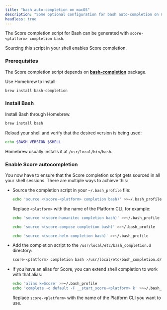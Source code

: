 ```yaml
---
title: "bash auto-completion on macOS"
description: "Some optional configuration for bash auto-completion on macOS."
headless: true
---
```


<!-- https://cobra.dev/#generating-bash-completions -->

The Score completion script for Bash can be generated with `score-<platform> completion bash`.

Sourcing this script in your shell enables Score completion.

### Prerequisites

The Score completion script depends on [**bash-completion**](https://github.com/scop/bash-completion) package.

Use Homebrew to install:

```bash
brew install bash-completion
```

### Install Bash

Install Bash through Homebrew.

```bash
brew install bash
```

Reload your shell and verify that the desired version is being used:

```bash
echo $BASH_VERSION $SHELL
```

Homebrew usually installs it at `/usr/local/bin/bash`.

### Enable Score autocompletion

You now have to ensure that the Score completion script gets sourced in all your shell sessions. There are multiple ways to achieve this:

- Source the completion script in your `~/.bash_profile` file:

  ```bash
  echo 'source <(score-<platform> completion bash)' >>~/.bash_profile
  ```

  Replace `<platform>` with the name of the Platform CLI, for example:

  ```bash
  echo 'source <(score-humanitec completion bash)' >>~/.bash_profile
  ```

  ```bash
  echo 'source <(score-compose completion bash)' >>~/.bash_profile
  ```

  ```bash
  echo 'source <(score-helm completion bash)' >>~/.bash_profile
  ```

- Add the completion script to the `/usr/local/etc/bash_completion.d` directory:

  ```bash
  score-<platform> completion bash >/usr/local/etc/bash_completion.d/score
  ```

- If you have an alias for Score, you can extend shell completion to work with that alias:

  ```bash
  echo 'alias k=Score' >>~/.bash_profile
  echo 'complete -o default -F __start_score-<platform> k' >>~/.bash_profile
  ```

  Replace `score-<platform>` with the name of the Platform CLI you want to use.
